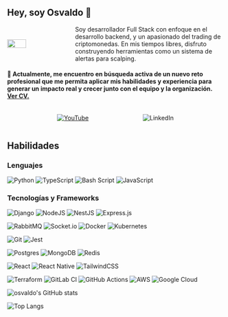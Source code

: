 ## Hey, soy Osvaldo 👋

<div style="display: flex; align-items: center; justify-content: center; gap: 10px;">
  <img src="https://media3.giphy.com/media/v1.Y2lkPTc5MGI3NjExZXliM2dna252a2F4cThldjBtcmw5Nmd3enFtNGpzcG8xMTdkNThmOSZlcD12MV9pbnRlcm5hbF9naWZfYnlfaWQmY3Q9Zw/5SKwQMGTR1umLrKC7N/giphy.gif" style="width: 30%;" />
  <div style="width: 70%;">
    Soy desarrollador Full Stack con enfoque en el desarrollo backend, y un apasionado del trading de criptomonedas. En mis tiempos libres, disfruto construyendo herramientas como un sistema de alertas para scalping.
  </div>
</div>


#### 🚨 Actualmente, me encuentro en búsqueda activa de un nuevo reto profesional que me permita aplicar mis habilidades y experiencia para generar un impacto real y crecer junto con el equipo y la organización. [Ver CV.](https://drive.google.com/file/d/1-reL-PWmZ2OAduEpYLS9bIdQDgGI6dT6/view?usp=drive_link)

<div style="display: flex; align-items: center; justify-content: space-evenly; gap: 10px; margin-top: 20px">

[![YouTube](https://img.shields.io/badge/YouTube-%23FF0000.svg?style=for-the-badge&logo=YouTube&logoColor=white)](https://www.youtube.com/@osvaldohinojosa)

![LinkedIn](https://img.shields.io/badge/linkedin-%230077B5.svg?style=for-the-badge&logo=linkedin&logoColor=white)
</div>

## Habilidades

### Lenguajes
![Python](https://img.shields.io/badge/python-3670A0?style=for-the-badge&logo=python&logoColor=ffdd54)
![TypeScript](https://img.shields.io/badge/typescript-%23007ACC.svg?style=for-the-badge&logo=typescript&logoColor=white)
![Bash Script](https://img.shields.io/badge/bash_script-%23121011.svg?style=for-the-badge&logo=gnu-bash&logoColor=white)
![JavaScript](https://img.shields.io/badge/javascript-%23323330.svg?style=for-the-badge&logo=javascript&logoColor=%23F7DF1E)

### Tecnologías y Frameworks
![Django](https://img.shields.io/badge/django-%23092E20.svg?style=for-the-badge&logo=django&logoColor=white)
![NodeJS](https://img.shields.io/badge/node.js-6DA55F?style=for-the-badge&logo=node.js&logoColor=white)
![NestJS](https://img.shields.io/badge/nestjs-%23E0234E.svg?style=for-the-badge&logo=nestjs&logoColor=white)
![Express.js](https://img.shields.io/badge/express.js-%23404d59.svg?style=for-the-badge&logo=express&logoColor=%2361DAFB)

![RabbitMQ](https://img.shields.io/badge/Rabbitmq-FF6600?style=for-the-badge&logo=rabbitmq&logoColor=white)
![Socket.io](https://img.shields.io/badge/Socket.io-black?style=for-the-badge&logo=socket.io&badgeColor=010101)
![Docker](https://img.shields.io/badge/docker-%230db7ed.svg?style=for-the-badge&logo=docker&logoColor=white)
![Kubernetes](https://img.shields.io/badge/kubernetes-%23326ce5.svg?style=for-the-badge&logo=kubernetes&logoColor=white)

![Git](https://img.shields.io/badge/git-%23F05033.svg?style=for-the-badge&logo=git&logoColor=white)
![Jest](https://img.shields.io/badge/-jest-%23C21325?style=for-the-badge&logo=jest&logoColor=white)


![Postgres](https://img.shields.io/badge/postgres-%23316192.svg?style=for-the-badge&logo=postgresql&logoColor=white)
![MongoDB](https://img.shields.io/badge/MongoDB-%234ea94b.svg?style=for-the-badge&logo=mongodb&logoColor=white)
![Redis](https://img.shields.io/badge/redis-%23DD0031.svg?style=for-the-badge&logo=redis&logoColor=white)



![React](https://img.shields.io/badge/react-%2320232a.svg?style=for-the-badge&logo=react&logoColor=%2361DAFB)
![React Native](https://img.shields.io/badge/react_native-%2320232a.svg?style=for-the-badge&logo=react&logoColor=%2361DAFB)
![TailwindCSS](https://img.shields.io/badge/tailwindcss-%2338B2AC.svg?style=for-the-badge&logo=tailwind-css&logoColor=white)


![Terraform](https://img.shields.io/badge/terraform-%235835CC.svg?style=for-the-badge&logo=terraform&logoColor=white)
![GitLab CI](https://img.shields.io/badge/gitlab%20ci-%23181717.svg?style=for-the-badge&logo=gitlab&logoColor=white)
![GitHub Actions](https://img.shields.io/badge/github%20actions-%232671E5.svg?style=for-the-badge&logo=githubactions&logoColor=white)
![AWS](https://img.shields.io/badge/AWS-%23FF9900.svg?style=for-the-badge&logo=amazon-aws&logoColor=white)
![Google Cloud](https://img.shields.io/badge/GoogleCloud-%234285F4.svg?style=for-the-badge&logo=google-cloud&logoColor=white)

![osvaldo's GitHub stats](https://github-readme-stats.vercel.app/api?username=iam-oov&show_icons=true&theme=dark)

![Top Langs](https://github-readme-stats.vercel.app/api/top-langs/?username=iam-oov&layout=compact&theme=dark)
